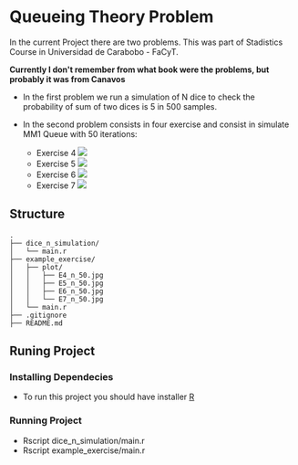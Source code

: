 # Queueing Theory Problem

In the current Project there are two problems. This was part of Stadistics Course in Universidad de Carabobo - FaCyT.

**Currently I don't remember from what book were the problems, but probably it was from Canavos**

* In the first problem we run a simulation of N dice to check the probability of  sum of two dices is 5 in 500 samples.

* In the second problem consists in four exercise and consist in simulate MM1 Queue with 50 iterations:

	* Exercise 4
		![](E4_n_50.jpg)
	* Exercise 5
		![](E5_n_50.jpg)
	* Exercise 6
		![](E6_n_50.jpg)
	* Exercise 7
		![](E7_n_50.jpg)

## Structure

```
.
├── dice_n_simulation/
│   └── main.r
├── example_exercise/
│   ├── plot/
│   │   ├── E4_n_50.jpg
│   │   ├── E5_n_50.jpg
│   │   ├── E6_n_50.jpg
│   │   └── E7_n_50.jpg
│   └── main.r
├── .gitignore
├── README.md

```

## Runing Project

### Installing Dependecies

* To run this project you should have installer [R](https://cran.r-project.org/mirrors.html)

### Running Project

* Rscript dice_n_simulation/main.r
* Rscript example_exercise/main.r